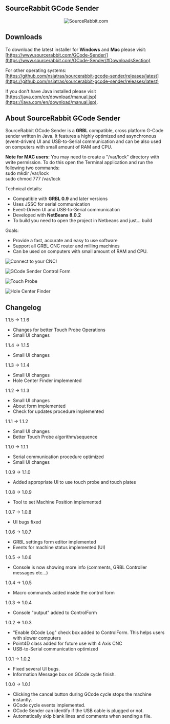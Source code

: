 SourceRabbit GCode Sender
------
<p align="center">
<img src="https://raw.githubusercontent.com/nsiatras/sourcerabbit-gcode-sender/master/Images/SourceRabbit.png" alt="SourceRabbit.com">
</p>

Downloads
------

To download the latest installer for <b>Windows</b> and <b>Mac</b> please visit:<br>
[https://www.sourcerabbit.com/GCode-Sender/](https://www.sourcerabbit.com/GCode-Sender/#DownloadsSection)<br>

For other operating systems:<br>
[https://github.com/nsiatras/sourcerabbit-gcode-sender/releases/latest](https://github.com/nsiatras/sourcerabbit-gcode-sender/releases/latest)<br>

If you don't have Java installed please visit [https://java.com/en/download/manual.jsp](https://java.com/en/download/manual.jsp).

About SourceRabbit GCode Sender
------
SourceRabbit GCode Sender is a <b>GRBL</b> compatible, cross platform G-Code sender written in Java. It features a highly optimized and asynchronous (event-driven) UI and USB-to-Serial communication and can be also used on computers with small amount of RAM and CPU.

<b>Note for MAC users:</b> You may need to create a "/var/lock" directory with write permission. To do this open the Terminal application and run the following two commands: <br>
sudo mkdir /var/lock <br>
sudo chmod 777 /var/lock 

Technical details:
* Compatible with <b>GRBL 0.9</b> and later versions
* Uses JSSC for serial communication
* Event-Driven UI and USB-to-Serial communication
* Developed with <b>NetBeans 8.0.2</b>
* To build you need to open the project in Netbeans and just... build

Goals:
* Provide a fast, accurate and easy to use software
* Support all GRBL CNC router and milling machines
* Can be used on computers with small amount of RAM and CPU.


![Connect to your CNC!](https://github.com/nsiatras/sourcerabbit-gcode-sender/blob/master/Images/ConnectForm.png "Connect to your CNC!")

![GCode Sender Control Form](https://github.com/nsiatras/sourcerabbit-gcode-sender/blob/master/Images/ControlForm.png "CNC Control Form")

![Touch Probe](https://github.com/nsiatras/sourcerabbit-gcode-sender/blob/master/Images/Probe.png "Touch Probe")

![Hole Center Finder](https://github.com/nsiatras/sourcerabbit-gcode-sender/blob/master/Images/HoleCenterFinder.png "Hole Center Finder")


Changelog
------
1.1.5 -> 1.1.6
* Changes for better Touch Probe Operations
* Small UI changes

1.1.4 -> 1.1.5
* Small UI changes

1.1.3 -> 1.1.4
* Small UI changes
* Hole Center Finder implemented

1.1.2 -> 1.1.3
* Small UI changes
* About form implemented
* Check for updates procedure implemented

1.1.1 -> 1.1.2
* Small UI changes
* Better Touch Probe algorithm/sequence

1.1.0 -> 1.1.1
* Serial communication procedure optimized
* Small UI changes

1.0.9 -> 1.1.0
* Added appropriate UI to use touch probe and touch plates

1.0.8 -> 1.0.9
* Tool to set Machine Position implemented 

1.0.7 -> 1.0.8
* UI bugs fixed 

1.0.6 -> 1.0.7
* GRBL settings form editor implemented
* Events for machine status implemented (UI)

1.0.5 -> 1.0.6
* Console is now showing more info (comments, GRBL Controller messages etc...)

1.0.4 -> 1.0.5
* Macro commands added inside the control form

1.0.3 -> 1.0.4
* Console "output" added to ControlForm

1.0.2 -> 1.0.3
* "Enable GCode Log" check box added to ControlForm. This helps users with slower computers
* Point4D class added for future use with 4 Axis CNC
* USB-to-Serial communication optimized

1.0.1 -> 1.0.2
* Fixed several UI bugs.
* Information Message box on GCode cycle finish.

1.0.0 -> 1.0.1
* Clicking the cancel button during GCode cycle stops the machine instantly.
* GCode cycle events implemented.
* GCode Sender can identify if the USB cable is plugged or not.
* Automatically skip blank lines and comments when sending a file.
